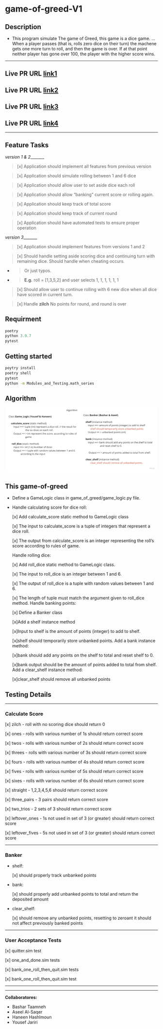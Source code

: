 # game-of-greed-V1

## Description

* This program simulate The game of Greed, this game is a dice game. ... When a player passes (that is, rolls zero dice on their turn) the machene gets one more turn to roll, and then the game is over. If at that point neither player has gone over 100, the player with the higher score wins.
  
___

## **Live PR URL** [link1](https://github.com/jariryyousef/game_of_greed/pull/1)

## **Live PR URL** [link2](https://github.com/jariryyousef/game_of_greed/pull/2)

## **Live PR URL** [link3](https://github.com/jariryyousef/game_of_greed/pull/4)

## **Live PR URL** [link4](https://github.com/jariryyousef/game_of_greed/pull/5)
---

## Feature Tasks

*version 1 & 2*_______

 >[x] Application should implement all features from previous version

>[x] Application should simulate rolling between 1 and 6 dice

>[x] Application should allow user to set aside dice each roll

>[x] Application should allow “banking” current score or rolling again.

>[x] Application should keep track of total score

>[x] Application should keep track of current round

>[x] Application should have automated tests to ensure proper operation

*version 3*_______

>[x] Application should implement features from versions 1 and 2

>[x] Should handle setting aside scoring dice and continuing turn with remaining dice.
Should handle when cheating occurs.
 - >Or just typos.
 - >**E.g.** roll = [1,3,5,2] and user selects 1, 1, 1, 1, 1, 1

>[x] Should allow user to continue rolling with 6 new dice when all dice have scored in current turn.

>[x] Handle **zilch** No points for round, and round is over

## Requirment

```javascript
poetry
python 3.9.7
pytest
```

## Getting started

```bash
poytry install
poetry shell
pytest
python -m Modules_and_Testing.math_series
```

## Algorithm

<img src = "Game of Greed.jpg">

## This game-of-greed

* Define a GameLogic class in game_of_greed/game_logic.py file.
* Handle calculating score for dice roll:

  [x] Add calculate_score static method to GameLogic class

  [x] The input to calculate_score is a tuple of integers that represent a dice roll.

  [x] The output from calculate_score is an integer representing the roll’s score according to rules of game.

  Handle rolling dice:

  [x] Add roll_dice static method to GameLogic class.

  [x] The input to roll_dice is an integer between 1 and 6.

  [x] The output of roll_dice is a tuple with random values between 1 and 6.
  
  [x] The length of tuple must match the argument given to roll_dice method.
  Handle banking points:
  
  [x] Define a Banker class
  
  [x]Add a shelf instance method
  
  [x]Input to shelf is the amount of points (integer) to add to shelf.
  
  [x]shelf should temporarily store unbanked points.
  Add a bank instance method:
  
  [x]bank should add any points on the shelf to total and reset shelf to 0.
  
  [x]bank output should be the amount of points added to total from shelf.
  Add a clear_shelf instance method:
  
  [x]clear_shelf should remove all unbanked points

## Testing Details

---

### Calculate Score

  [x] zilch - roll with no scoring dice should return 0

  [x] ones - rolls with various number of 1s should return correct score

  [x] twos - rolls with various number of 2s should return correct score

  [x] threes - rolls with various number of 3s should return correct score

  [x] fours - rolls with various number of 4s should return correct score

  [x] fives - rolls with various number of 5s should return correct score

  [x] sixes - rolls with various number of 6s should return correct score

  [x] straight - 1,2,3,4,5,6 should return correct score

  [x] three_pairs - 3 pairs should return correct score

  [x] two_trios - 2 sets of 3 should return correct score

  [x] leftover_ones - 1s not used in set of 3 (or greater) should return correct score

  [x] leftover_fives - 5s not used in set of 3 (or greater) should return correct score

---

### Banker

* shelf:
  
  [x] should properly track unbanked points

* bank:
  
  [x] should properly add unbanked points to total and return the deposited amount

* clear_shelf:
  
  [x] should remove any unbanked points, resetting to zeroant it should not affect previously banked points

---

### User Acceptance Tests

  [x] quitter.sim test

  [x] one_and_done.sim tests

  [x] bank_one_roll_then_quit.sim tests

  [x] bank_one_roll_then_quit.sim test

---
___
**Collaboratores:**

* Bashar Taamneh
* Aseel Al-Saqer
* Haneen Hashlmoun
* Yousef Jariri
